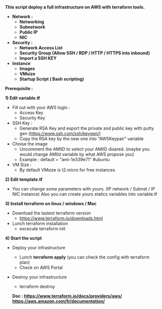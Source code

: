 <b>This script deploy a full infrastructure on AWS with terraform tools.</b>
<b>
- Network :
  * Networking 
  * Subnetwork
  * Public IP
  * NIC
- Security :
  * Network Access List
  * Security Group (Allow SSH / RDP / HTTP / HTTPS into inbound)
  * Import a SSH KEY
- Instance 
  * Images 
  * VMsize
  * Startup Script ( Bash scripting)
</b>
  
<b>Prerequisite : </b>

<b>1) Edit variable.tf </b>
- Fill out with your AWS login : 
  * Access Key
  * Security Key
- SSH Key :
  * Generate RSA Key and export the private and public key with putty gen  (https://www.ssh.com/ssh/keygen/)
  * Copy the RSA key by the new one into "AWSKeypair" variable
- Choise the image 
  * Uncomment the AMIID to select your AMIID disared. (maybe you would change AMIId variable by what AWS propose you)
  * Example : default 	= "ami-1e339e71"  	#ubuntu
- VM Size :
  * By default VMsize is t2.micro for free instances

<b>2) Edit template.tf </b>
- You can change some parameters with yours. (IP network / Subnet / IP NIC instance) Also you can create yours statics variables into variable.tf

<b>3) Install terraform on linux / windows / Mac </b>
- Download the lastest terraform version
  * https://www.terraform.io/downloads.html
- Lunch terraform installation 
  * excecute terraform init

<b> 4) Start the script </b>
- Deploy your infrastructure 
  * Lunch <b>terraform apply</b> (you can check the config with terraform plan)
  * Check on AWS Portal
- Destroy your infrastructure
  * </b>terraform destroy<b>
  
  
  Doc : 
  https://www.terraform.io/docs/providers/aws/
  https://aws.amazon.com/fr/documentation/
